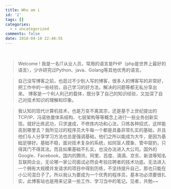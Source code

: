 ```yaml
---
title: Who am i
id: '2'
tags: []
categories:
  - - uncategorized
comments: false
date: 2018-04-10 22:48:55
---
```


 

> Welcome ! 我是一名IT从业人员，常用的语言是PHP（php是世界上最好的语言），少许研究过Python、java、Golang等其他优秀的语言。

>  自己没写博客之前，也逛过不少别人写的博客，很多人的博客写的非常好，把工作中的一些经验，自己学习的好方法，解决的问题等都无私分享出来。 博客是一个利人利己的载体，既分享了自己的知识经验，又加深了自己对技术知识的理解和印象。

>  我认知的现代计算机技术，也是万变不离其宗，还是基于上世纪提出的TCP/IP、冯诺依曼体系结构、七层架构等等概念上进行一些业务创新实现。就好比练武功，只求速成，不修炼内功和心法，只练各种招式，这样能高到哪里去？我所见过的程序员大牛每一个都是具备非常扎实的基础，并且他们与人分享学习方法也总是强调基础，他们之所以能成为大牛，是因为基础足够好。基础不稳，面对技术复杂的系统，如同盲人摸象、管中窥豹，只得其门不得其法。而且如果基础不扎实，也没办法进入大公司。国外的Google、Facebook，国内的腾讯、阿里、百度、滴滴、京东、新浪等知名互联网企业，无论哪一家公司面试必然会考验应聘者的技术功底。无法进入一个拥有大规模并发请求的项目中得到历练，不坚持提升自己，那也只能在小公司混日子了。所以我认为要成为一个优秀的程序员，基本功必须要很扎实，此博客站也是用来记录一些工作、学习当中的笔记。见者，共勉~~